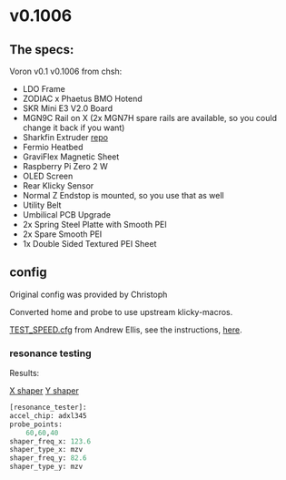 # v0.1006

## The specs:

Voron v0.1 v0.1006 from chsh:
- LDO Frame
- ZODIAC x Phaetus BMO Hotend
- SKR Mini E3 V2.0 Board
- MGN9C Rail on X (2x MGN7H spare rails are available, so you could change it back if you want)
- Sharkfin Extruder [repo](https://github.com/KayosMaker/Sailfin-Extruder/tree/main/Usermods/KayosMaker)
- Fermio Heatbed
- GraviFlex Magnetic Sheet
- Raspberry Pi Zero 2 W
- OLED Screen
- Rear Klicky Sensor
- Normal Z Endstop is mounted, so you use that as well
- Utility Belt
- Umbilical PCB Upgrade
- 2x Spring Steel Platte with Smooth PEI
- 2x Spare Smooth PEI
- 1x Double Sided Textured PEI Sheet

## config

Original config was provided by Christoph

Converted home and probe to use upstream klicky-macros.


[TEST_SPEED.cfg](https://raw.githubusercontent.com/AndrewEllis93/Print-Tuning-Guide/main/macros/TEST_SPEED.cfg) from Andrew Ellis, see the instructions, [here](https://github.com/AndrewEllis93/Print-Tuning-Guide/blob/main/articles/determining_max_speeds_accels.md#usage-of-the-test_speed-macro=).

### resonance testing

Results:

[X shaper](docs/shaper_x.png)
[Y shaper](docs/shaper_y.png)

```python
[resonance_tester]: 
accel_chip: adxl345
probe_points:
    60,60,40
shaper_freq_x: 123.6
shaper_type_x: mzv
shaper_freq_y: 82.6
shaper_type_y: mzv

```

